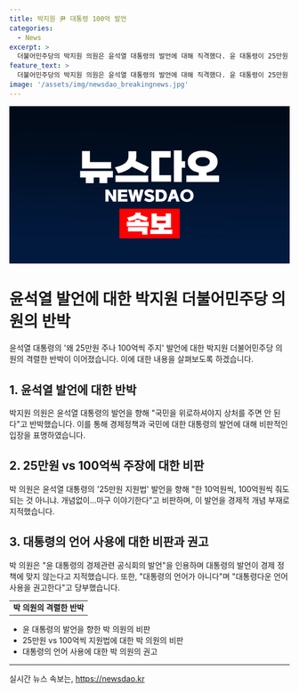 ```yaml
---
title: 박지원 尹 대통령 100억 발언
categories:
  - News
excerpt: >
  더불어민주당의 박지원 의원은 윤석열 대통령의 발언에 대해 직격했다. 윤 대통령이 25만원 지원에 대해 100억씩 주는 것이 옳다고 말한 것에 대해 국민을 위로하셔야지 상처를 주면 안 된다고 비판했다. 박 의원은 윤 대통령의 발언을 자신의 페이스북에 실어 대통령다운 언어 사용을 권고한다며 규탄했다.
feature_text: >
  더불어민주당의 박지원 의원은 윤석열 대통령의 발언에 대해 직격했다. 윤 대통령이 25만원 지원에 대해 100억씩 주는 것이 옳다고 말한 것에 대해 국민을 위로하셔야지 상처를 주면 안 된다고 비판했다. 박 의원은 윤 대통령의 발언을 자신의 페이스북에 실어 대통령다운 언어 사용을 권고한다며 규탄했다.
image: '/assets/img/newsdao_breakingnews.jpg'
---
```


<p><img src="/assets/img/newsdao_breakingnews.jpg" alt="firstkoreanews 속보" /></p>

<h1>윤석열 발언에 대한 박지원 더불어민주당 의원의 반박</h1>

<p data-ke-size="size16">윤석열 대통령의 '왜 25만원 주나 100억씩 주지' 발언에 대한 박지원 더불어민주당 의원의 격렬한 반박이 이어졌습니다. 이에 대한 내용을 살펴보도록 하겠습니다.</p>

<h2 data-ke-size="size26">1. 윤석열 발언에 대한 반박</h2>

<p data-ke-size="size16">박지원 의원은 윤석열 대통령의 발언을 향해 "국민을 위로하셔야지 상처를 주면 안 된다"고 반박했습니다. 이를 통해 경제정책과 국민에 대한 대통령의 발언에 대해 비판적인 입장을 표명하였습니다.</p>

<h2 data-ke-size="size26">2. 25만원 vs 100억씩 주장에 대한 비판</h2>

<p data-ke-size="size16">박 의원은 윤석열 대통령의 '25만원 지원법' 발언을 향해 "한 10억원씩, 100억원씩 줘도 되는 것 아니냐. 개념없이…마구 이야기한다"고 비판하며, 이 발언을 경제적 개념 부재로 지적했습니다.</p>

<h2 data-ke-size="size26">3. 대통령의 언어 사용에 대한 비판과 권고</h2>

<p data-ke-size="size16">박 의원은 "윤 대통령의 경제관련 공식회의 발언"을 인용하며 대통령의 발언이 경제 정책에 맞지 않는다고 지적했습니다. 또한, "대통령의 언어가 아니다"며 "대통령다운 언어 사용을 권고한다"고 당부했습니다.</p>

<table>
    <tr>
        <td style="text-align: center; height: 17px;"><b>박 의원의 격렬한 반박</b></td>
    </tr>
</table>

<ul>
    <li>윤 대통령의 발언을 향한 박 의원의 비판</li>
    <li>25만원 vs 100억씩 지원법에 대한 박 의원의 비판</li>
    <li>대통령의 언어 사용에 대한 박 의원의 권고</li>
</ul>

<p><hr></p>
실시간 뉴스 속보는, <a href="https://newsdao.kr" rel="dofollow">https://newsdao.kr</a>


